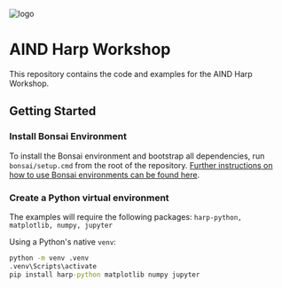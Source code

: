 ![logo](~/full-logo.svg)

# AIND Harp Workshop

This repository contains the code and examples for the AIND Harp Workshop.

## Getting Started

### Install Bonsai Environment

To install the Bonsai environment and bootstrap all dependencies, run `bonsai/setup.cmd` from the root of the repository. [Further instructions on how to use Bonsai environments can be found here](https://bonsai-rx.org/docs/articles/environments.html).

### Create a Python virtual environment

The examples will require the following packages: `harp-python, matplotlib, numpy, jupyter`

Using a Python's native `venv`:

```cmd
python -m venv .venv
.venv\Scripts\activate
pip install harp-python matplotlib numpy jupyter
```
